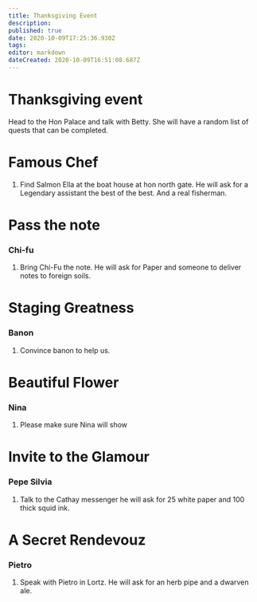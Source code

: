 ```yaml
---
title: Thanksgiving Event
description: 
published: true
date: 2020-10-09T17:25:36.930Z
tags: 
editor: markdown
dateCreated: 2020-10-09T16:51:08.687Z
---
```


# Thanksgiving event

Head to the Hon Palace and talk with Betty. She will have a random list of quests that can be completed.

# Famous Chef
1. Find Salmon Ella at the boat house at hon north gate. He will ask for a Legendary assistant the best of the best. And a real fisherman.

# Pass the note
### Chi-fu
1. Bring Chi-Fu the note. He will ask for Paper and someone to deliver notes to foreign soils.


# Staging Greatness
### Banon
1. Convince banon to help us.

# Beautiful Flower
### Nina
1. Please make sure Nina will show

# Invite to the Glamour
### Pepe Silvia
1. Talk to the Cathay messenger he will ask for 25 white paper and 100 thick squid ink.

# A Secret Rendevouz
### Pietro
1. Speak with Pietro in Lortz. He will ask for an herb pipe and a dwarven ale.